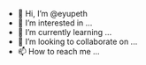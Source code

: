 - 👋 Hi, I’m @eyupeth
- 👀 I’m interested in ...
- 🌱 I’m currently learning ...
- 💞️ I’m looking to collaborate on ...
- 📫 How to reach me ...

<!---
eyupeth/eyupeth is a ✨ special ✨ repository because its `README.md` (this file) appears on your GitHub profile.
You can click the Preview link to take a look at your changes.
--->

